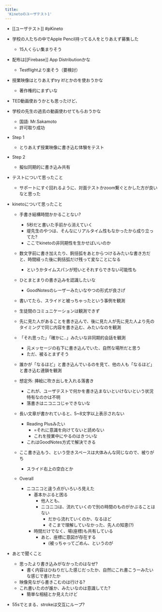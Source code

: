 ```yaml
---
title:
 'Kinetoのユーザテスト1'
---
```


- [[ユーザテスト]] #pKineto

- 学校の人たちの中でApple Pencil持ってる人をとりあえず募集した
    - 15人くらい集まりそう

- 配布は[[Firebase]] App Distributionかな
    - Testflightより楽そう（要検討）

- 授業映像はとりあえずtry it!とかのを使おうかな
    - 著作権的にまずいな
- TED動画使おうかとも思ったけど、
- 学校の先生の過去の動画使わせてもらおうかな
    - 国語: Mr.Sakamoto
    - 許可取り成功

- Step 1
    - とりあえず授業映像に書き込む体験をテスト
- Step 2
    - 擬似同期的に書き込み共有

- テストについて思ったこと
    - サポートにすぐ回れるように、対面テストかzoom繋ぐとかした方が良いなと思った

- kinetoについて思ったこと
    - 手書き結構時間かかることない?
        - 5秒だと書いた手前から消えていく
        - 堤先生のやつは、そんなにリアルタイム性もなかったから成り立ってた?
        - ここでkinetoの非同期性を生かせばいいのか
    - 数文字前に書き加えたり、鉤括弧をあとからつけるみたいな書き方だと、時間経った後に鉤括弧だけ残って変なことになる
        - というかタイムスパンが短いとそれすらできない可能性も
    - ひとまとまりの書き込みを認識したいな
        - GoodNotesのレーザーみたいなやつの形式が良さげ
    - 書いてたら、スライドと被っちゃったという事例を観測
    - 生徒間のコミュニケーションは観測できず
    - 先に見た人があることを書き込んで、後に見た人が先に見た人より先のタイミングで同じ内容を書き込む、みたいなのを観測
    - 「それ思った」「確かに..」みたいな非同期的会話を観測
        - 元メッセージの右下に書き込んでいた、自然な場所だと思う
        - ただ、被るとまずそう
    - 誰かが「なるほど」と書き込んでいるのを見て、他の人も「なるほど」と書き込む連鎖を観測
    - 想定外: 挿絵に吹き出しを入れる落書き
        - これが、ユーザテストで何かを書き込まないといけないという状況特有なのかは不明
        - 落書きはニコニコじゃできないな
    - 長い文章が書かれていると、5~8文字以上表示されない
        - Reading Plusみたい
            - =それに意識を向けてないと読めない
            - これを授業中にやるのはきついな
        - これはGoodNotes方式で解決できる
    - ここ書き込もう、という空きスペースは大体みんな同じなので、被りがち
        - スライド右上の空白とか


    - Overall
        - ニコニコと違う点がいろいろ見えた
            - 基本かぶると困る
                - 他人とも、
                - ニコニコは、流れていくので別の時間のものがかぶることはない
                    - だから流れていくのか、なるほど
                    - そこまで理解していなかった、先人の知恵(?)
            - 時間だけでなく、場(座標)も共有している
                - あと、座標に意図が存在する
                    - (被っちゃってごめん、というのが

- あとで聞くこと
    - 思ったより書き込みがなかったのはなぜ?
        - 書く内容はひねりだした感じだったか、自然にこれ書こうーみたいな感じで書けたか
    - 映像見ながら書きこむのは行ける?
    - これ書いたのが誰か、みたいなのは意識してた?
        - 簡単な相槌とか見えたけど

- 55sでとまる、strokeは交互にループ?


